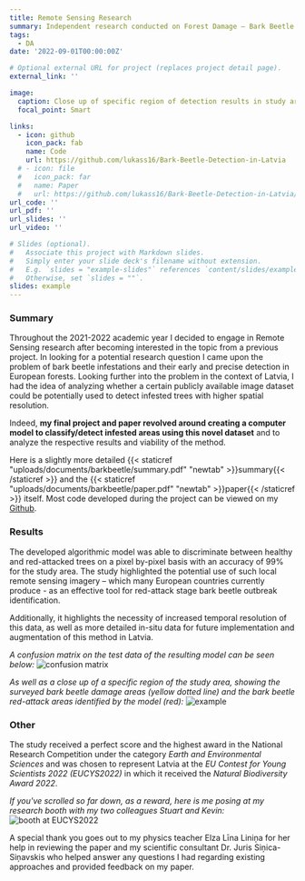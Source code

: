```yaml
---
title: Remote Sensing Research
summary: Independent research conducted on Forest Damage – Bark Beetle Identification Using Remote Sensing in Latvian Territories
tags:
  - DA
date: '2022-09-01T00:00:00Z'

# Optional external URL for project (replaces project detail page).
external_link: ''

image:
  caption: Close up of specific region of detection results in study area
  focal_point: Smart

links:
  - icon: github
    icon_pack: fab
    name: Code
    url: https://github.com/lukass16/Bark-Beetle-Detection-in-Latvia
  # - icon: file
  #   icon_pack: far
  #   name: Paper
  #   url: https://github.com/lukass16/Bark-Beetle-Detection-in-Latvia/blob/master/study/ENG%20Full%20Project%20Forest%20Damage%20%E2%80%93%20Bark%20Beetle%20Identification%20Using%20Remote%20Sensing%20in%20Latvian%20Territories.pdf
url_code: ''
url_pdf: ''
url_slides: ''
url_video: ''

# Slides (optional).
#   Associate this project with Markdown slides.
#   Simply enter your slide deck's filename without extension.
#   E.g. `slides = "example-slides"` references `content/slides/example-slides.md`.
#   Otherwise, set `slides = ""`.
slides: example
---
```

### Summary
Throughout the 2021-2022 academic year I decided to engage in Remote Sensing research after becoming interested in the topic from a previous project. In looking for a potential research question I came upon the problem of bark beetle infestations and their early and precise detection in European forests. Looking further into the problem in the context of Latvia, I had the idea of analyzing whether a certain publicly available image dataset could be potentially used to detect infested trees with higher spatial resolution.

Indeed, **my final project and paper revolved around creating a computer model to classify/detect infested areas using this novel dataset** and to analyze the respective results and viability of the method.

Here is a slightly more detailed {{< staticref "uploads/documents/barkbeetle/summary.pdf" "newtab" >}}summary{{< /staticref >}} and the {{< staticref "uploads/documents/barkbeetle/paper.pdf" "newtab" >}}paper{{< /staticref >}} itself. Most code developed during the project can be viewed on my [Github](https://github.com/lukass16/Bark-Beetle-Detection-in-Latvia).

### Results
The developed algorithmic model was able to discriminate between healthy and red-attacked trees on a pixel by-pixel basis with an accuracy of 99% for the study area. The study highlighted the potential use of such local remote sensing imagery – which many European countries currently produce - as an effective tool for red-attack stage bark beetle outbreak identification. 

Additionally, it highlights the necessity of increased temporal resolution of this data, as well as more detailed in-situ data for future implementation and augmentation of this method in Latvia.

*A confusion matrix on the test data of the resulting model can be seen below:* ![confusion matrix](/uploads/images/barkbeetle/confusion.png)

*As well as a close up of a specific region of the study area, showing the surveyed bark 
beetle damage areas (yellow dotted line) and the bark beetle red-attack areas identified by the model (red):* ![example](/uploads/images/barkbeetle/example.png)

### Other

The study received a perfect score and the highest award in the National Research Competition under the category *Earth and Environmental Sciences* and was chosen to represent Latvia at the *EU Contest for Young Scientists 2022 (EUCYS2022)* in which it received the *Natural Biodiversity Award 2022*.

*If you've scrolled so far down, as a reward, here is me posing at my research booth with my two colleagues Stuart and Kevin:* ![booth at EUCYS2022](/uploads/images/barkbeetle/booth.jpg)




A special thank you goes out to my physics teacher Elza Līna Liniņa for her help in reviewing the paper and my scientific consultant Dr. Juris Siņica-Siņavskis who helped answer any questions I had regarding existing approaches and provided feedback on my paper.